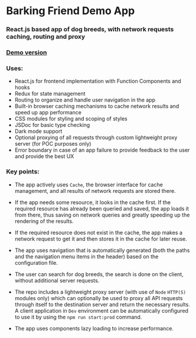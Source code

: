 # Barking Friend Demo App

### React.js based app of dog breeds, with network requests caching, routing and proxy

### [Demo version](https://barking-friend.netlify.app)

### Uses:

- React.js for frontend implementation with Function Components and hooks
- Redux for state management
- Routing to organize and handle user navigation in the app
- Built-in browser caching mechanisms to cache network results and speed up app performance
- CSS modules for styling and scoping of styles
- JSDoc for basic type checking
- Dark mode support
- Optional proxying of all requests through custom lightweight proxy server (for POC purposes only)
- Error boundary in case of an app failure to provide feedback to the user and provide the best UX

### Key points:

- The app actively uses `Cache`, the browser interface for cache management, and all results of network requests are stored there.

- If the app needs some resource, it looks in the cache first. If the required resource has already been queried and saved, the app loads it from there, thus saving on network queries and greatly speeding up the rendering of the results.

- If the required resource does not exist in the cache, the app makes a network request to get it and then stores it in the cache for later reuse.

- The app uses navigation that is automatically generated (both the paths and the navigation menu items in the header) based on the configuration file.

- The user can search for dog breeds, the search is done on the client, without additional server requests.

- The repo includes a lightweight proxy server (with use of `Node` `HTTP(S)` modules only) which can optionally be used to proxy all API requests through itself to the destination server and return the necessary results. A client application in `Dev` environment can be automatically configured to use it by using the `npm run start:prod` command.

- The app uses components lazy loading to increase performance.
